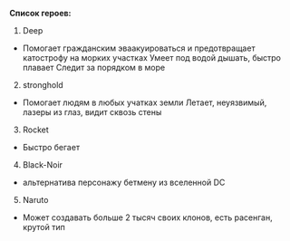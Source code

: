 
**Список героев:**
1. Deep
- Помогает гражданским эваакуироваться и предотвращает катострофу на морких участках
Умеет под водой дышать, быстро плавает
Следит за порядком в море
2. stronghold
- Помогает людям в любых учатках земли
Летает, неуязвимый, лазеры из глаз, видит сквозь стены
3. Rocket
  - Быстро бегает
4. Black-Noir
  - альтернатива персонажу бетмену из вселенной DC
5. Naruto
  - Может создавать больше 2 тысяч своих клонов, есть расенган, крутой тип 


